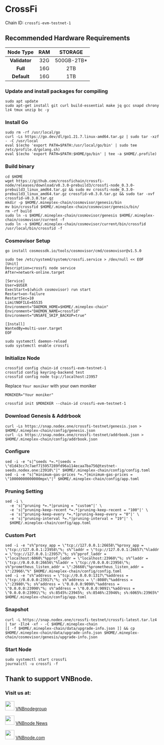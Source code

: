 # CrossFi
Chain ID: `crossfi-evm-testnet-1`

## Recommended Hardware Requirements

|   Node Type   |      RAM     |   STORAGE   |
|  :---------:  | :-----------:| :----------:|
| **Validator** |      32G     |  500GB-2TB* | 
|   **Full**    |      16G     |  2TB        |
|  **Default**  |      16G     |  1TB        |

### Update and install packages for compiling
```
sudo apt update
sudo apt-get install git curl build-essential make jq gcc snapd chrony lz4 tmux unzip bc -y
```

### Install Go
```
sudo rm -rf /usr/local/go
curl -Ls https://go.dev/dl/go1.21.7.linux-amd64.tar.gz | sudo tar -xzf - -C /usr/local
eval $(echo 'export PATH=$PATH:/usr/local/go/bin' | sudo tee /etc/profile.d/golang.sh)
eval $(echo 'export PATH=$PATH:$HOME/go/bin' | tee -a $HOME/.profile)
```

### Build binary
```
cd $HOME
wget https://github.com/crossfichain/crossfi-node/releases/download/v0.3.0-prebuild3/crossfi-node_0.3.0-prebuild3_linux_amd64.tar.gz && sudo mv crossfi-node_0.3.0-prebuild3_linux_amd64.tar.gz crossfid-v0.3.0.tar.gz && sudo tar -xvf crossfid-v0.3.0.tar.gz
mkdir -p $HOME/.mineplex-chain/cosmovisor/genesis/bin
mv bin/crossfid $HOME/.mineplex-chain/cosmovisor/genesis/bin/
rm -rf build
sudo ln -s $HOME/.mineplex-chain/cosmovisor/genesis $HOME/.mineplex-chain/cosmovisor/current -f
sudo ln -s $HOME/.mineplex-chain/cosmovisor/current/bin/crossfid /usr/local/bin/crossfid -f
```

### Cosmovisor Setup
```
go install cosmossdk.io/tools/cosmovisor/cmd/cosmovisor@v1.5.0
```
```
sudo tee /etc/systemd/system/crossfi.service > /dev/null << EOF
[Unit]
Description=crossfi node service
After=network-online.target
 
[Service]
User=$USER
ExecStart=$(which cosmovisor) run start
Restart=on-failure
RestartSec=10
LimitNOFILE=65535
Environment="DAEMON_HOME=$HOME/.mineplex-chain"
Environment="DAEMON_NAME=crossfid"
Environment="UNSAFE_SKIP_BACKUP=true"
 
[Install]
WantedBy=multi-user.target
EOF
```
```
sudo systemctl daemon-reload
sudo systemctl enable crossfi
```

### Initialize Node
```
crossfid config chain-id crossfi-evm-testnet-1
crossfid config keyring-backend test
crossfid config node tcp://localhost:23957
```
Replace `Your moniker` with your own moniker
```
MONIKER="Your moniker"
```
```
crossfid init $MONIKER --chain-id crossfi-evm-testnet-1
```

### Download Genesis & Addrbook
```
curl -Ls https://snap.nodex.one/crossfi-testnet/genesis.json > $HOME/.mineplex-chain/config/genesis.json
curl -Ls https://snap.nodex.one/crossfi-testnet/addrbook.json > $HOME/.mineplex-chain/config/addrbook.json
```

### Configure
```
sed -i -e "s|^seeds *=.*|seeds = \"d1d43cc7c7aef715957289fd96a114ecaa7ba756@testnet-seeds.nodex.one:23910\"|" $HOME/.mineplex-chain/config/config.toml
sed -i -e "s|^minimum-gas-prices *=.*|minimum-gas-prices = \"10000000000000mpx\"|" $HOME/.mineplex-chain/config/app.toml
```

### Pruning Setting
```
sed -i \
  -e 's|^pruning *=.*|pruning = "custom"|' \
  -e 's|^pruning-keep-recent *=.*|pruning-keep-recent = "100"|' \
  -e 's|^pruning-keep-every *=.*|pruning-keep-every = "0"|' \
  -e 's|^pruning-interval *=.*|pruning-interval = "19"|' \
  $HOME/.mineplex-chain/config/app.toml
```

### Custom Port
```
sed -i -e "s%^proxy_app = \"tcp://127.0.0.1:26658\"%proxy_app = \"tcp://127.0.0.1:23958\"%; s%^laddr = \"tcp://127.0.0.1:26657\"%laddr = \"tcp://127.0.0.1:23957\"%; s%^pprof_laddr = \"localhost:6060\"%pprof_laddr = \"localhost:23960\"%; s%^laddr = \"tcp://0.0.0.0:26656\"%laddr = \"tcp://0.0.0.0:23956\"%; s%^prometheus_listen_addr = \":26660\"%prometheus_listen_addr = \":23966\"%" $HOME/.mineplex-chain/config/config.toml
sed -i -e "s%^address = \"tcp://0.0.0.0:1317\"%address = \"tcp://0.0.0.0:23917\"%; s%^address = \":8080\"%address = \":23980\"%; s%^address = \"0.0.0.0:9090\"%address = \"0.0.0.0:23990\"%; s%^address = \"0.0.0.0:9091\"%address = \"0.0.0.0:23991\"%; s%:8545%:23945%; s%:8546%:23946%; s%:6065%:23965%" $HOME/.mineplex-chain/config/app.toml
```

### Snapshot
```
curl -L https://snap.nodex.one/crossfi-testnet/crossfi-latest.tar.lz4 | tar -Ilz4 -xf - -C $HOME/.mineplex-chain
[[ -f $HOME/.mineplex-chain/data/upgrade-info.json ]] && cp $HOME/.mineplex-chain/data/upgrade-info.json $HOME/.mineplex-chain/cosmovisor/genesis/upgrade-info.json
```

### Start Node
```
sudo systemctl start crossfi
journalctl -u crossfi -f
```

## Thank to support VNBnode.
### Visit us at:

<img src="https://user-images.githubusercontent.com/50621007/183283867-56b4d69f-bc6e-4939-b00a-72aa019d1aea.png" width="30"/> <a href="https://t.me/VNBnodegroup" target="_blank">VNBnodegroup</a>

<img src="https://user-images.githubusercontent.com/50621007/183283867-56b4d69f-bc6e-4939-b00a-72aa019d1aea.png" width="30"/> <a href="https://t.me/Vnbnode" target="_blank">VNBnode News</a>

<img src="https://github.com/vnbnode/binaries/blob/main/Logo/VNBnode.jpg" width="30"/> <a href="https://VNBnode.com" target="_blank">VNBnode.com</a>
